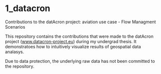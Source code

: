 # 1_datacron
Contributions to the datAcron project: aviation use case - Flow Managment Scenarios

This repository contains the contributions that were made to the datAcron project (www.datacron-project.eu) during my undergrad thesis. It demonstratoes how to intuitively visualize results of geospatial data analasys.

Due to data protection, the underlying raw data has not been committed to the repository.
